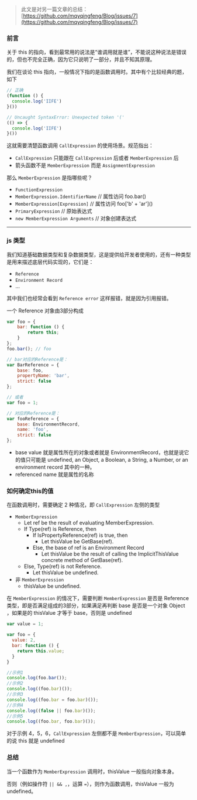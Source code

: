 > 此文是对另一篇文章的总结：[https://github.com/mqyqingfeng/Blog/issues/7](https://github.com/mqyqingfeng/Blog/issues/7)

### 前言

关于 this 的指向，看到最常用的说法是“谁调用就是谁”，不能说这种说法是错误的，但也不完全正确，因为它只说明了一部分，并且不知其原理。

我们在谈论 this 指向，一般情况下指的是函数调用时。其中有个比较经典的题，如下

```js
// 正确
(function () { 
  console.log('IIFE')
}())

// Uncaught SyntaxError: Unexpected token '('
(() => {
  console.log('IIFE')
}())
```
这就需要清楚函数调用 `CallExpression` 的使用场景。规范指出：

- `CallExpression` 只能跟在 `CallExpression` 后或者 `MemberExpression` 后
- 箭头函数不是 `MemberExpression` 而是 `AssignmentExpression` 

那么 `MemberExpression` 是指哪些呢？

- `FunctionExpression`
- `MemberExpression.IdentifierName` // 属性访问 foo.bar()
- `MemberExpression[Expression]` // 属性访问 foo\['b' + 'ar'\]()
- `PrimaryExpression` // 原始表达式
- `new MemberExpression Arguments` // 对象创建表达式

----

### js 类型

我们知道基础数据类型和复杂数据类型，这是提供给开发者使用的，还有一种类型是用来描述底层代码实现的，它们是：

- `Reference`
- `Environment Record`
- ...

其中我们也经常会看到 `Reference error` 这样报错，就是因为引用报错。

一个 Reference 对象由3部分构成

```js
var foo = {
    bar: function () {
        return this;
    }
};
foo.bar(); // foo

// bar对应的Reference是：
var BarReference = {
    base: foo,
    propertyName: 'bar',
    strict: false
};

// 或者
var foo = 1;

// 对应的Reference是：
var fooReference = {
    base: EnvironmentRecord,
    name: 'foo',
    strict: false
};
```
- base value 就是属性所在的对象或者就是 EnvironmentRecord，也就是说它的值只可能是 undefined, an Object, a Boolean, a String, a Number, or an environment record 其中的一种。
- referenced name 就是属性的名称

### 如何确定this的值

在函数调用时，需要确定 2 种情况，即 `CallExpression` 左侧的类型
- `MemberExpression`
  - Let ref be the result of evaluating MemberExpression.
  - If Type(ref) is Reference, then
    - If IsPropertyReference(ref) is true, then
      - Let thisValue be GetBase(ref).
    - Else, the base of ref is an Environment Record  
      - Let thisValue be the result of calling the ImplicitThisValue concrete method of GetBase(ref).
  - Else, Type(ref) is not Reference. 
    - Let thisValue be undefined.
- 非 `MemberExpression`
  - thisValue be undefined.
  
在 `MemberExpression` 的情况下，需要判断 `MemberExpression` 是否是 Reference 类型，即是否满足组成的3部分，如果满足再判断 base 是否是一个对象 Object ，如果是的 thisValue 才等于 base，否则是 undefined 
  
```js
var value = 1;

var foo = {
  value: 2,
  bar: function () {
    return this.value;
  }
}

//示例1
console.log(foo.bar());
//示例2
console.log((foo.bar)());
//示例3
console.log((foo.bar = foo.bar)());
//示例4
console.log((false || foo.bar)());
//示例5
console.log((foo.bar, foo.bar)());
```

对于示例 4，5，6，`CallExpression` 左侧都不是 `MemberExpression`，可以简单的说 this 就是 undefined

### 总结

当一个函数作为 `MemberExpression` 调用时，thisValue 一般指向对象本身。

否则（例如操作符 `|| && ,`，运算 `=`），则作为函数调用，thisValue 一般为 undefined。


